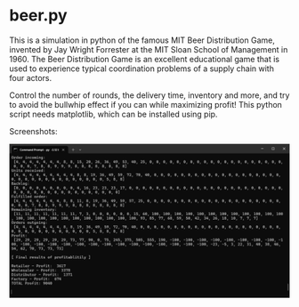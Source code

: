 # beer.py

This is a simulation in python of the famous MIT Beer Distribution Game, invented by Jay Wright Forrester at the MIT Sloan School of Management in 1960. The Beer Distribution Game is an excellent educational game that is used to experience typical coordination problems of a supply chain with four actors.

Control the number of rounds, the delivery time, inventory and more, and try to avoid the bullwhip effect if you can while maximizing profit! 
This python script needs matplotlib, which can be installed using pip. 

Screenshots: 

![Figure_0](Screenshots/Figure_0.png)